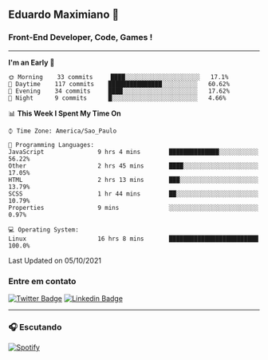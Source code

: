 ## Eduardo Maximiano 👋

### Front-End Developer, Code, Games !

---

<!--START_SECTION:waka-->
**I'm an Early 🐤** 

```text
🌞 Morning    33 commits     ████░░░░░░░░░░░░░░░░░░░░░   17.1% 
🌆 Daytime    117 commits    ███████████████░░░░░░░░░░   60.62% 
🌃 Evening    34 commits     ████░░░░░░░░░░░░░░░░░░░░░   17.62% 
🌙 Night      9 commits      █░░░░░░░░░░░░░░░░░░░░░░░░   4.66%

```


📊 **This Week I Spent My Time On** 

```text
⌚︎ Time Zone: America/Sao_Paulo

💬 Programming Languages: 
JavaScript               9 hrs 4 mins        ██████████████░░░░░░░░░░░   56.22% 
Other                    2 hrs 45 mins       ████░░░░░░░░░░░░░░░░░░░░░   17.05% 
HTML                     2 hrs 13 mins       ███░░░░░░░░░░░░░░░░░░░░░░   13.79% 
SCSS                     1 hr 44 mins        ██░░░░░░░░░░░░░░░░░░░░░░░   10.79% 
Properties               9 mins              ░░░░░░░░░░░░░░░░░░░░░░░░░   0.97%

💻 Operating System: 
Linux                    16 hrs 8 mins       █████████████████████████   100.0%

```


 Last Updated on 05/10/2021
<!--END_SECTION:waka-->

### Entre em contato

[![Twitter Badge](https://img.shields.io/badge/-@edmaxi-1ca0f1?style=flat-square&labelColor=1ca0f1&logo=twitter&logoColor=white&link=https://twitter.com/edmaxi)](https://twitter.com/edmaxi)
[![Linkedin Badge](https://img.shields.io/badge/-Eduardo_Maximiano-0077B5?style=flat-square&logo=Linkedin&logoColor=white&link=https://www.linkedin.com/in/maximiano-eduardo)](https://www.linkedin.com/in/maximiano-eduardo)

---

### 🎧 Escutando
[![Spotify](https://novatorem-sandy.vercel.app/api/spotify)](https://open.spotify.com/user/comgigo)
